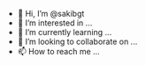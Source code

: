 - 👋 Hi, I’m @sakibgt
- 👀 I’m interested in ...
- 🌱 I’m currently learning ...
- 💞️ I’m looking to collaborate on ...
- 📫 How to reach me ...

<!---
sakibgt/sakibgt is a ✨ special ✨ repository because its `README.md` (this file) appears on your GitHub profile.
You can click the Preview link to take a look at your changes.
--->
